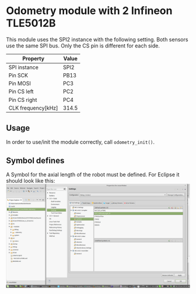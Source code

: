 # Odometry module with 2 Infineon TLE5012B

This module uses the SPI2 instance with the following setting. Both sensors use the same SPI bus. Only the CS pin is different for each side.

| Property | Value     |
| -------- | --------- |
| SPI instance | SPI2  |
| Pin SCK  | PB13       |
| Pin MOSI | PC3       |
| Pin CS left  | PC2      |
| Pin CS right | PC4      |
| CLK frequency[kHz] | 314.5     |

## Usage

In order to use/init the module correctly, call `odometry_init()`.

## Symbol defines

A Symbol for the axial length of the robot must be defined. For Eclipse it should look like this:
![screenshot](datasheets/screenshotSymbolEclipse.png)
